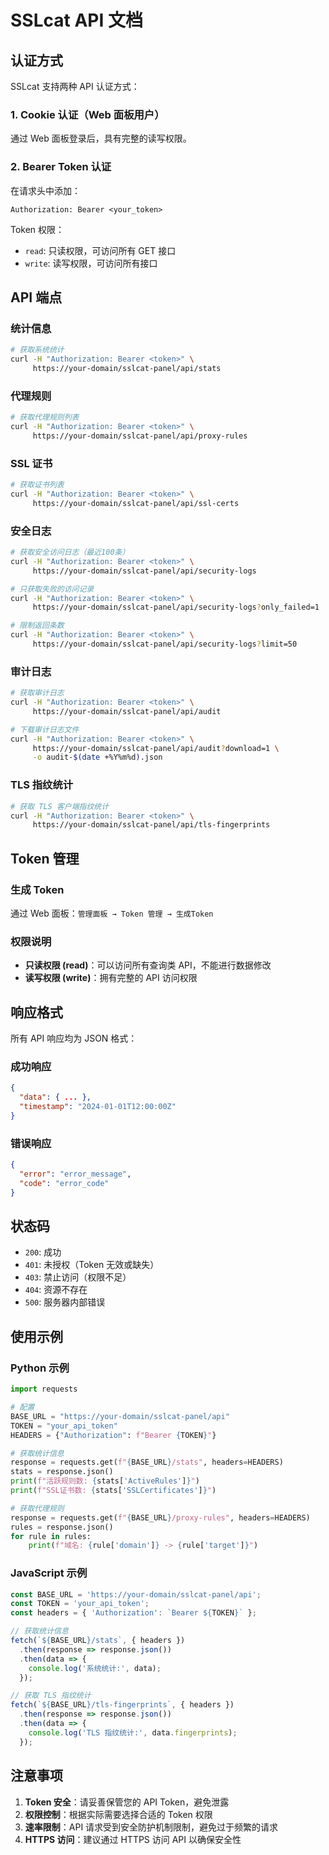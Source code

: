 # SSLcat API 文档

## 认证方式

SSLcat 支持两种 API 认证方式：

### 1. Cookie 认证（Web 面板用户）
通过 Web 面板登录后，具有完整的读写权限。

### 2. Bearer Token 认证
在请求头中添加：
```
Authorization: Bearer <your_token>
```

Token 权限：
- `read`: 只读权限，可访问所有 GET 接口
- `write`: 读写权限，可访问所有接口

## API 端点

### 统计信息
```bash
# 获取系统统计
curl -H "Authorization: Bearer <token>" \
     https://your-domain/sslcat-panel/api/stats
```

### 代理规则
```bash
# 获取代理规则列表
curl -H "Authorization: Bearer <token>" \
     https://your-domain/sslcat-panel/api/proxy-rules
```

### SSL 证书
```bash
# 获取证书列表
curl -H "Authorization: Bearer <token>" \
     https://your-domain/sslcat-panel/api/ssl-certs
```

### 安全日志
```bash
# 获取安全访问日志（最近100条）
curl -H "Authorization: Bearer <token>" \
     https://your-domain/sslcat-panel/api/security-logs

# 只获取失败的访问记录
curl -H "Authorization: Bearer <token>" \
     https://your-domain/sslcat-panel/api/security-logs?only_failed=1

# 限制返回条数
curl -H "Authorization: Bearer <token>" \
     https://your-domain/sslcat-panel/api/security-logs?limit=50
```

### 审计日志
```bash
# 获取审计日志
curl -H "Authorization: Bearer <token>" \
     https://your-domain/sslcat-panel/api/audit

# 下载审计日志文件
curl -H "Authorization: Bearer <token>" \
     https://your-domain/sslcat-panel/api/audit?download=1 \
     -o audit-$(date +%Y%m%d).json
```

### TLS 指纹统计
```bash
# 获取 TLS 客户端指纹统计
curl -H "Authorization: Bearer <token>" \
     https://your-domain/sslcat-panel/api/tls-fingerprints
```

## Token 管理

### 生成 Token
通过 Web 面板：`管理面板 → Token 管理 → 生成Token`

### 权限说明
- **只读权限 (read)**：可以访问所有查询类 API，不能进行数据修改
- **读写权限 (write)**：拥有完整的 API 访问权限

## 响应格式

所有 API 响应均为 JSON 格式：

### 成功响应
```json
{
  "data": { ... },
  "timestamp": "2024-01-01T12:00:00Z"
}
```

### 错误响应
```json
{
  "error": "error_message",
  "code": "error_code"
}
```

## 状态码

- `200`: 成功
- `401`: 未授权（Token 无效或缺失）
- `403`: 禁止访问（权限不足）
- `404`: 资源不存在
- `500`: 服务器内部错误

## 使用示例

### Python 示例
```python
import requests

# 配置
BASE_URL = "https://your-domain/sslcat-panel/api"
TOKEN = "your_api_token"
HEADERS = {"Authorization": f"Bearer {TOKEN}"}

# 获取统计信息
response = requests.get(f"{BASE_URL}/stats", headers=HEADERS)
stats = response.json()
print(f"活跃规则数: {stats['ActiveRules']}")
print(f"SSL证书数: {stats['SSLCertificates']}")

# 获取代理规则
response = requests.get(f"{BASE_URL}/proxy-rules", headers=HEADERS)
rules = response.json()
for rule in rules:
    print(f"域名: {rule['domain']} -> {rule['target']}")
```

### JavaScript 示例
```javascript
const BASE_URL = 'https://your-domain/sslcat-panel/api';
const TOKEN = 'your_api_token';
const headers = { 'Authorization': `Bearer ${TOKEN}` };

// 获取统计信息
fetch(`${BASE_URL}/stats`, { headers })
  .then(response => response.json())
  .then(data => {
    console.log('系统统计:', data);
  });

// 获取 TLS 指纹统计
fetch(`${BASE_URL}/tls-fingerprints`, { headers })
  .then(response => response.json())
  .then(data => {
    console.log('TLS 指纹统计:', data.fingerprints);
  });
```

## 注意事项

1. **Token 安全**：请妥善保管您的 API Token，避免泄露
2. **权限控制**：根据实际需要选择合适的 Token 权限
3. **速率限制**：API 请求受到安全防护机制限制，避免过于频繁的请求
4. **HTTPS 访问**：建议通过 HTTPS 访问 API 以确保安全性
